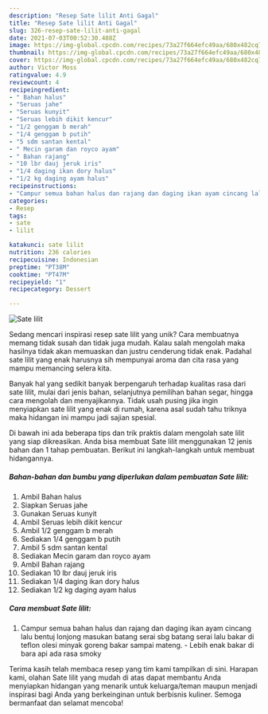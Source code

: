 ```yaml
---
description: "Resep Sate lilit Anti Gagal"
title: "Resep Sate lilit Anti Gagal"
slug: 326-resep-sate-lilit-anti-gagal
date: 2021-07-03T00:52:30.488Z
image: https://img-global.cpcdn.com/recipes/73a27f664efc49aa/680x482cq70/sate-lilit-foto-resep-utama.jpg
thumbnail: https://img-global.cpcdn.com/recipes/73a27f664efc49aa/680x482cq70/sate-lilit-foto-resep-utama.jpg
cover: https://img-global.cpcdn.com/recipes/73a27f664efc49aa/680x482cq70/sate-lilit-foto-resep-utama.jpg
author: Victor Moss
ratingvalue: 4.9
reviewcount: 4
recipeingredient:
- " Bahan halus"
- "Seruas jahe"
- "Seruas kunyit"
- "Seruas lebih dikit kencur"
- "1/2 genggam b merah"
- "1/4 genggam b putih"
- "5 sdm santan kental"
- " Mecin garam dan royco ayam"
- " Bahan rajang"
- "10 lbr dauj jeruk iris"
- "1/4 daging ikan dory halus"
- "1/2 kg daging ayam halus"
recipeinstructions:
- "Campur semua bahan halus dan rajang dan daging ikan ayam cincang lalu bentuj lonjong masukan batang serai sbg batang serai lalu bakar di teflon olesi minyak goreng bakar sampai mateng. Lebih enak bakar di bara api ada rasa smoky"
categories:
- Resep
tags:
- sate
- lilit

katakunci: sate lilit 
nutrition: 236 calories
recipecuisine: Indonesian
preptime: "PT38M"
cooktime: "PT47M"
recipeyield: "1"
recipecategory: Dessert

---
```



![Sate lilit](https://img-global.cpcdn.com/recipes/73a27f664efc49aa/680x482cq70/sate-lilit-foto-resep-utama.jpg)

Sedang mencari inspirasi resep sate lilit yang unik? Cara membuatnya memang tidak susah dan tidak juga mudah. Kalau salah mengolah maka hasilnya tidak akan memuaskan dan justru cenderung tidak enak. Padahal sate lilit yang enak harusnya sih mempunyai aroma dan cita rasa yang mampu memancing selera kita.

Banyak hal yang sedikit banyak berpengaruh terhadap kualitas rasa dari sate lilit, mulai dari jenis bahan, selanjutnya pemilihan bahan segar, hingga cara mengolah dan menyajikannya. Tidak usah pusing jika ingin menyiapkan sate lilit yang enak di rumah, karena asal sudah tahu triknya maka hidangan ini mampu jadi sajian spesial.




Di bawah ini ada beberapa tips dan trik praktis dalam mengolah sate lilit yang siap dikreasikan. Anda bisa membuat Sate lilit menggunakan 12 jenis bahan dan 1 tahap pembuatan. Berikut ini langkah-langkah untuk membuat hidangannya.

<!--inarticleads1-->

##### Bahan-bahan dan bumbu yang diperlukan dalam pembuatan Sate lilit:

1. Ambil  Bahan halus
1. Siapkan Seruas jahe
1. Gunakan Seruas kunyit
1. Ambil Seruas lebih dikit kencur
1. Ambil 1/2 genggam b merah
1. Sediakan 1/4 genggam b putih
1. Ambil 5 sdm santan kental
1. Sediakan  Mecin garam dan royco ayam
1. Ambil  Bahan rajang
1. Sediakan 10 lbr dauj jeruk iris
1. Sediakan 1/4 daging ikan dory halus
1. Sediakan 1/2 kg daging ayam halus




<!--inarticleads2-->

##### Cara membuat Sate lilit:

1. Campur semua bahan halus dan rajang dan daging ikan ayam cincang lalu bentuj lonjong masukan batang serai sbg batang serai lalu bakar di teflon olesi minyak goreng bakar sampai mateng. - Lebih enak bakar di bara api ada rasa smoky




Terima kasih telah membaca resep yang tim kami tampilkan di sini. Harapan kami, olahan Sate lilit yang mudah di atas dapat membantu Anda menyiapkan hidangan yang menarik untuk keluarga/teman maupun menjadi inspirasi bagi Anda yang berkeinginan untuk berbisnis kuliner. Semoga bermanfaat dan selamat mencoba!
